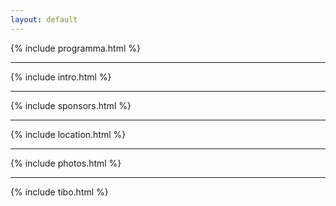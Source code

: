 ```yaml
---
layout: default
---
```


{% include programma.html %}

---

{% include intro.html %}

---

{% include sponsors.html %}

---

{% include location.html %}


---

{% include photos.html %}


---

{% include tibo.html %}
